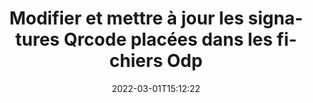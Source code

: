 ---
############################# Static ############################
layout: "auto-gen-signature"
date: 2022-03-01T15:12:22
draft: false
operation: Update
signaturetype: Qrcode
fileformat: Odp
productName: .NET
lang: fr
productCode: net
otherformats: pdf doc docx docm dot dotm dotx odt ott rtf xls xlsx xlsm xlsb csv ods ots xltx xltm ppt pptx pps ppsx odp otp potx potm pptm ppsm
breadcrumb: Put Qrcode signature on Odp for C#

############################# Head ############################
head_title: "Mettre à jour les signatures Qrcode placées dans les fichiers Odp avec C#"
head_description: "Utilisez le code .NET simple et facile à comprendre pour la mise à jour des signatures Qrcode dans les documents signés Odp."

############################# Header ############################
title: "Modifier et mettre à jour les signatures Qrcode placées dans les fichiers Odp"
description: "L'API pour .NET fournit des fonctionnalités pour la mise à jour des signatures Qrcode dans les documents Odp. Mettez à jour les signatures électroniques dans vos documents Odp avec quelques lignes de code C# rapidement et facilement."
bg_image: "https://cms.admin.containerize.com/templates/aspose/App_Themes/V3/images/bg/header1.png"
bg_overlay: false
button:
    enable: true

############################# SubMenu ############################
submenu:
    enable: true

    left:
        img_alt: "GroupDocs.Signature for .NET"
        image: "https://cms.admin.containerize.com/templates/groupdocs/images/product-logos/90x90-noborder/groupdocs-signature-net.png"
        product: "GroupDocs.Signature"
        platform: ".NET"



############################# About ############################
about:
    enable: true
    title: "En savoir plus sur les fonctionnalités de l'API GroupDocs.Signature for .NET"
    content: |
        [GroupDocs.Signature for .NET](https://products.groupdocs.com/signature/net/) La fonctionnalité de l'API contient une vaste sélection de moyens pour traiter les formats de documents à la demande à l'aide de signatures électroniques. Un large éventail de signatures électroniques telles que des textes, des images, des certificats numériques, des codes-barres, des codes QR, des tampons ou des métadonnées sont pris en charge. Les clients peuvent ajouter, supprimer, modifier, valider ou rechercher des signatures numériques dans des fichiers PDF, des documents MS Word, des classeurs MS Excel, des présentations MS PowerPoint, des fichiers Adobe Photoshop et divers formats d'image. De nombreuses fonctionnalités et paramètres utiles sont disponibles.
    

############################# Steps ############################
steps:
    enable: true
    title_left: "Comment changer les signatures Qrcode dans votre document Odp"
    content_left: |
        [GroupDocs.Signature for .NET](https://products.groupdocs.com/signature/net/) inclut des fonctionnalités utiles telles que la mise à jour des signatures Qrcode placées dans les documents Odp. Il permet de modifier les fonctionnalités des signatures sans code supplémentaire.
        
        * Pour commencer, créez un objet Signature passant comme chemin de paramètre constructeur à un document qui est censé être mis à jour.
        * Ensuite, instanciez un objet de signature particulier approprié et configurez son identifiant et ses propriétés qui doivent être modifiées.
        * Enfin, appelez la méthode Update de Signature en passant un objet de signature particulier.
        * Traiter les résultats de mise à jour à votre avis.

    title_right: "System Requirements"
    content_right: |
        GroupDocs.Signature for .NET sont pris en charge sur toutes les principales plates-formes et systèmes d'exploitation. Avant d'exécuter le code ci-dessous, assurez-vous que les prérequis suivants sont installés sur votre système.

        * Systèmes d'exploitation : Microsoft Windows, Linux, MacOS
        * Environnements de développement : Microsoft Visual Studio, Xamarin, MonoDevelop
        * Frameworks: .NET Framework, .NET Standard, .NET Core, Mono
        * Téléchargez la dernière version de GroupDocs.Signature for .NET depuis [Nuget](https://www.nuget.org/packages/groupdocs.signature)
         
    code: |
        ```csharp    
                
        // Set up input Odp file
        string filePath = "input.odp";

        // Instantiate Signature for input file
        using (GroupDocs.Signature.Signature signature = new GroupDocs.Signature.Signature(filePath))
        {
                // Id of signature which is supposed to be updated
                // such Id might be got as a result of search operation
                string id = "eff64a14-dad9-47b0-88e5-2ee4e3604e71";

                // provide signature features to update
                // set up particular signature id
                QrCodeSignature signatureToUpdate = new QrCodeSignature(id)
                {
                    // specify signature width
                    Width = 200,
                    // specify signature height
                    Height = 200,
                    // set left position
                    Left = 120,
                    // set top position
                    Top = 160
                };

                // update signature
                bool updateResult = signature.Update(signatureToUpdate);

                // process updation result
                if (updateResult)
                {
                    Console.WriteLine("Signature was updated successfully!");
                }
        }

        ```

############################# Demos ############################
demos:
    enable: true
    title: "Signer avec Qrcode signatures Démo en direct"
    content: |
       Ajoutez dès maintenant diverses signatures électroniques au fichier Odp en visitant le site Web [GroupDocs.Signature App](https://products.groupdocs.app/signature/family).          

############################# More Formats ############################
more_formats:
    enable: true
    title: "Mettre à jour diverses signatures Qrcode via C#"
    content: |
        "Modification des signatures numériques qui sont placées dans divers formats de documents. Mettez à jour les données des signatures sans code supplémentaire."
    format: 
       
       
back_to_top:
    enable: true
---